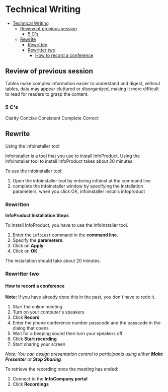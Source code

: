 # Technical Writing

- [Technical Writing](#technical-writing)
  - [Review of previous session](#review-of-previous-session)
    - [5 C's](#5-cs)
  - [Rewrite](#rewrite)
    - [Rewritten](#rewritten)
    - [Rewritter two](#rewritter-two)
      - [How to record a conference](#how-to-record-a-conference)

## Review of previous session

Tables make complex information easier to understand and digest, without tables, data may appear cluttured or disorganized, making it more difficult to read for readers to grasp the content.

### 5 C's

Clarity
Concise
Consistent
Complete
Correct

## Rewrite

Using the infoinstaller tool

Infoinstaller is a tool that you use to install InfoProduct. Using the InfoInstaller tool to install InfoProduct takes about 20 minutes.

To use the infoinstaller tool:

1. Open the infoinstaller tool by entering infoinst at the command line
2. complete the infoinstaller window by specifying the installation parameters, when you click OK, infoinstaller installs infoproduct

### Rewritten

**InfoProduct Installation Steps**

To install InfoProduct, you have to use the InfoInstaller tool.

1. Enter the `infoinst` command in the **command line**.
2. Specify the **parameters**.
3. Click on **Apply**
4. Click on **OK**.

The installation should take about 20 minutes.

### Rewritter two

#### How to record a conference

**Note:** If you have already done this in the past, you don't have to redo it.

1. Start the online meeting
2. Turn on your computer's speakers
3. Click **Record**
4. Enter the phone conference number passcode and the passcode in the dialog that opens
5. Wait for a beeping sound then turn  your speakers off
6. Click **Start recording**
7. Start sharing your screen

*Note: You can assign presentation control to participants using either **Make Presenter** or **Stop Sharing**.*

To retrieve the recording once the meeting has ended:

1. Connect to the **InfoCompany portal**
2. Click **Recordings**
